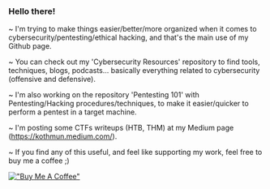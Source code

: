 ### Hello there!
~ I'm trying to make things easier/better/more organized when it comes to cybersecurity/pentesting/ethical hacking, and that's the main use of my Github page.

~ You can check out my 'Cybersecurity Resources' repository to find tools, techniques, blogs, podcasts... basically everything related to cybersecurity (offensive and defensive).

~ I'm also working on the repository 'Pentesting 101' with Pentesting/Hacking procedures/techniques, to make it easier/quicker to perform a pentest in a target machine.

~ I'm posting some CTFs writeups (HTB, THM) at my Medium page (https://kothmun.medium.com/).

~ If you find any of this useful, and feel like supporting my work, feel free to buy me a coffee ;)

[!["Buy Me A Coffee"](https://www.buymeacoffee.com/assets/img/custom_images/orange_img.png)](https://www.buymeacoffee.com/kothmun)
